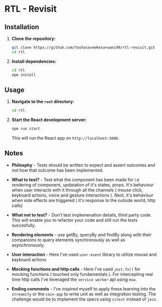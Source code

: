 # RTL - Revisit

## Installation

1. **Clone the repository:**

   ```bash
   git clone https://github.com/YashasaveeKesarwani99/rtl-revisit.git
   cd rtl
   ```

2. **Install dependencies:**

   ```bash
   cd rtl
   npm install
   ```

## Usage

1. **Navigate to the `root` directory:**

   ```bash
   cd rtl
   ```

2. **Start the React development server:**

   ```bash
   npm run start
   ```

   This will run the React app on `http://localhost:3000`.

## Notes

- **Philosphy** - Tests should be written to expect and assert outcomes and not how that outcome has been implemented.

- **What to test?** - Test what the component has been made for i.e rendering of component, updatation of it's states, props. It's behaviour when user interacts with it through all the channels ( mouse click, keyboard actions, voice and gesture interactions ). Next, it's behaviour when side effects are triggered ( it's response to the outside world, http calls)

- **What not to test?** - Don't test implemenation details, third party code. This will enable you to refactor your code and still run the tests succesfully.

- **Rendering elements** - use getBy, queryBy and findBy along with their companions to query elements synchronously as well as asynchronously.

- **User interaction** - Here I've used `user-event` library to utilize mouse and keyboard actions

- **Mocking functions and http calls** - Here I've used `jest.fn()` for mocking functions ( touched only fundamentals ). For intercepting real time http calls I've leveraged the `service worker` api using `msw`.

- **Ending comments** - I've inspired myself to apply these learning into the `streamify` or the `coin-app` to write unit as well as integration testing. The challenge would be to implement the specs using `vitest` instead of `jest`.

